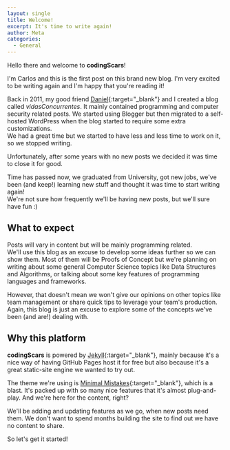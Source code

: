 ```yaml
---
layout: single
title: Welcome!
excerpt: It's time to write again!
author: Meta
categories:
  - General
---
```


Hello there and welcome to **codingScars**!

I'm Carlos and this is the first post on this brand new blog. I'm very excited to be writing again and I'm happy that you're reading it!

Back in 2011, my good friend [Daniel](https://www.linkedin.com/in/dsiguero){:target="_blank"} and I created a blog called _vidasConcurrentes_. It mainly contained programming and computer security related posts. We started using Blogger but then migrated to a self-hosted WordPress when the blog started to require some extra customizations.  
We had a great time but we started to have less and less time to work on it, so we stopped writing.

Unfortunately, after some years with no new posts we decided it was time to close it for good.

Time has passed now, we graduated from University, got new jobs, we've been (and keep!) learning new stuff and thought it was time to start writing again!  
We're not sure how frequently we'll be having new posts, but we'll sure have fun :)

## What to expect

Posts will vary in content but will be mainly programming related.  
We'll use this blog as an excuse to develop some ideas further so we can show them. Most of them will be Proofs of Concept but we're planning on writing about some general Computer Science topics like Data Structures and Algorithms, or talking about some key features of programming languages and frameworks.

However, that doesn't mean we won't give our opinions on other topics like team management or share quick tips to leverage your team's production. Again, this blog is just an excuse to explore some of the concepts we've been (and are!) dealing with.

## Why this platform

**codingScars** is powered by [Jekyll](https://jekyllrb.com){:target="_blank"}, mainly because it's a nice way of having GitHub Pages host it for free but also because it's a great static-site engine we wanted to try out.

The theme we're using is [Minimal Mistakes](https://mmistakes.github.io/minimal-mistakes/){:target="_blank"}, which is a blast. It's packed up with so many nice features that it's almost plug-and-play. And we're here for the content, right?

We'll be adding and updating features as we go, when new posts need them. We don't want to spend months building the site to find out we have no content to share.

So let's get it started!
